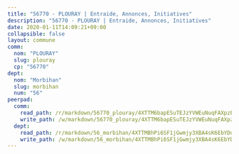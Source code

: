 ```yaml
---
title: "56770 - PLOURAY | Entraide, Annonces, Initiatives"
description: "56770 - PLOURAY | Entraide, Annonces, Initiatives"
date: 2020-01-11T14:09:21+09:00
collapsible: false
layout: commune
comm:
  nom: "PLOURAY"
  slug: plouray
  cp: "56770"
dept:
  nom: "Morbihan"
  slug: morbihan
  num: "56"
peerpad:
  comm:
    read_path: /r/markdown/56770_plouray/4XTTM6bapESuTEJzYVWEuNuqFAXpzPsn16EjTAMTfezr6zWMt
    write_path: /w/markdown/56770_plouray/4XTTM6bapESuTEJzYVWEuNuqFAXpzPsn16EjTAMTfezr6zWMt-K3TgU68YzHMYEjr2TztNYGLqHuC9kbHPEQQuCcoGxVBb1eRaKcatFiFgCr9hJ7LTTnhoaDx4CKa4VewHqFRoZsAyBfVQztMJ83iXjpJJ1k6okbqbRXp4HUpMWBo2iRQvsjANXmTt
  dept:
    read_path: /r/markdown/56_morbihan/4XTTMBhPi6SF1jGwmjy3XBA4sK6EbYDun44EYwF3irZ7aBa5U
    write_path: /w/markdown/56_morbihan/4XTTMBhPi6SF1jGwmjy3XBA4sK6EbYDun44EYwF3irZ7aBa5U-K3TgV3HyhWtqSpmJ2GGLPRtHigVTcxkFRVLMX5R66UyRAN55PNUQgmTNwaDuJmWps9EVWQzncDySYbA7Pg7qEdRXsayrZysPHK4HeKM3FG1U8vQvyUvaDoFo4L4Z8coFC71q4zES
---
```



